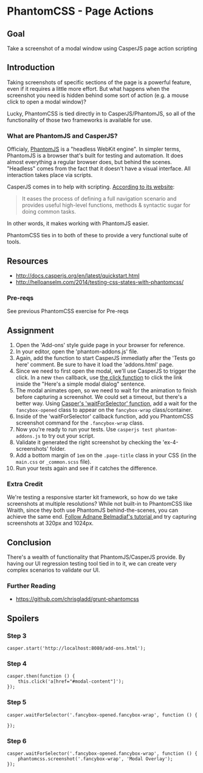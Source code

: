 # PhantomCSS - Page Actions

## Goal

Take a screenshot of a modal window using CasperJS page action scripting

## Introduction

Taking screenshots of specific sections of the page is a powerful feature, even if it requires a little more effort. But what happens when the screenshot you need is hidden behind some sort of action (e.g. a mouse click to open a modal window)?

Lucky, PhantomCSS is tied directly in to CasperJS/PhantomJS, so all of the functionality of those two frameworks is available for use.

### What are PhantomJS and CasperJS?

Officialy, [PhantomJS](http://phantomjs.org/) is a "headless WebKit engine". In simpler terms, PhantomJS is a browser that's built for testing and automation. It does almost everything a regular browser does, but behind the scenes. "Headless" comes from the fact that it doesn't have a visual interface. All interaction takes place via scripts.

CasperJS comes in to help with scripting. [According to its website](http://casperjs.org/):

> It eases the process of defining a full navigation scenario and provides useful high-level functions, methods & syntactic sugar for doing common tasks.

In other words, it makes working with PhantomJS easier.

PhantomCSS ties in to both of these to provide a very functional suite of tools.

## Resources
- http://docs.casperjs.org/en/latest/quickstart.html
- http://helloanselm.com/2014/testing-css-states-with-phantomcss/

### Pre-reqs

See previous PhantomCSS exercise for Pre-reqs

## Assignment

1. Open the 'Add-ons' style guide page in your browser for reference.
2. In your editor, open the 'phantom-addons.js' file.
3. Again, add the function to start CasperJS immediatly after the 'Tests go here' comment. Be sure to have it load the 'addons.html' page.
4. Since we need to first open the modal, we'll use CasperJS to trigger the click. In a new `then` callback, use [the click function](http://docs.casperjs.org/en/latest/modules/casper.html#click) to click the link inside the "Here's a simple modal dialog" sentence.
5. The modal animates open, so we need to wait for the animation to finish before capturing a screenshot. We could set a timeout, but there's a better way. Using [Casper's 'waitForSelector' function](http://docs.casperjs.org/en/latest/modules/casper.html#waitforselector), add a wait for the `fancybox-opened` class to appear on the `fancybox-wrap` class/container.
6. Inside of the 'waitForSelector' callback function, add you PhantomCSS screenshot command for the `.fancybox-wrap` class.
7. Now you're ready to run your tests. Use `casperjs test phantom-addons.js` to try out your script.
8. Validate it generated the right screenshot by checking the 'ex-4-screenshots' folder.
8. Add a bottom margin of `1em` on the `.page-title` class in your CSS (in the `main.css` or `_common.scss` file).
9. Run your tests again and see if it catches the difference.

### Extra Credit

We're testing a responsive starter kit framework, so how do we take screenshots at multiple resolutions? While not built-in to PhantomCSS like Wraith, since they both use PhantomJS behind-the-scenes, you can achieve the same end. [Follow Adnane Belmadiaf's tutorial
](http://daker.me/2013/07/testing-your-responsive-design-with-phantomjs.html) and try capturing screenshots at 320px and 1024px.

## Conclusion

There's a wealth of functionality that PhantomJS/CasperJS provide. By having our UI regression testing tool tied in to it, we can create very complex scenarios to validate our UI.

### Further Reading

- https://github.com/chrisgladd/grunt-phantomcss

## Spoilers

### Step 3

```
casper.start('http://localhost:8080/add-ons.html');
```

### Step 4

```
casper.then(function () {
    this.click('a[href="#modal-content"]');
});
```

### Step 5

```
casper.waitForSelector('.fancybox-opened.fancybox-wrap', function () {

});
```

### Step 6

```
casper.waitForSelector('.fancybox-opened.fancybox-wrap', function () {
    phantomcss.screenshot('.fancybox-wrap', 'Modal Overlay');
});
```
